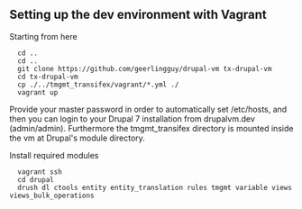 ## Setting up the dev environment with Vagrant

Starting from here

```
  cd ..
  cd ..
  git clone https://github.com/geerlingguy/drupal-vm tx-drupal-vm
  cd tx-drupal-vm
  cp ./../tmgmt_transifex/vagrant/*.yml ./
  vagrant up
```

Provide your master password in order to automatically set /etc/hosts, and then
you can login to your Drupal 7 installation from drupalvm.dev (admin/admin). Furthermore the tmgmt_transifex directory is mounted inside the vm at Drupal's module directory.

Install required modules

```
  vagrant ssh
  cd drupal
  drush dl ctools entity entity_translation rules tmgmt variable views views_bulk_operations
```
